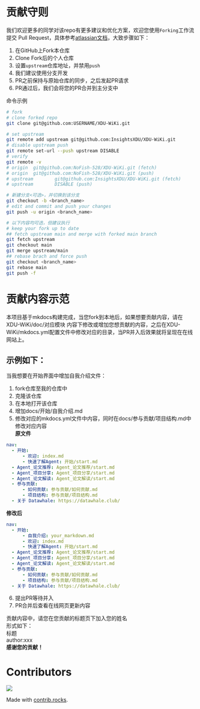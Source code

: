 # 贡献守则
我们欢迎更多的同学对该repo有更多建议和优化方案，欢迎您使用`Forking`工作流提交 Pull Request，具体参考[atlassian文档](https://www.atlassian.com/git/tutorials/comparing-workflows/forking-workflow)，大致步骤如下：

1. 在GitHub上Fork本仓库
2. Clone Fork后的个人仓库
3. 设置`upstream`仓库地址，并禁用`push`
4. 我们建议使用分支开发
5. PR之前保持与原始仓库的同步，之后发起PR请求
6. PR通过后，我们会将您的PR合并到主分支中

命令示例
```bash
# fork
# clone forked repo
git clone git@github.com:USERNAME/XDU-WiKi.git

# set upstream
git remote add upstream git@github.com:InsightsXDU/XDU-WiKi.git
# disable upstream push
git remote set-url --push upstream DISABLE
# verify
git remote -v
# origin  git@github.com:NoFish-528/XDU-WiKi.git (fetch)
# origin  git@github.com:NoFish-528/XDU-WiKi.git (push)
# upstream        git@github.com:InsightsXDU/XDU-WiKi.git (fetch)
# upstream        DISABLE (push)

# 新建分支<可选>，并切换到该分支
git checkout -b <branch_name>
# edit and commit and push your changes
git push -u origin <branch_name>

# 以下内容均可选，但建议执行
# keep your fork up to date
## fetch upstream main and merge with forked main branch
git fetch upstream
git checkout main
git merge upstream/main
## rebase brach and force push
git checkout <branch_name>
git rebase main
git push -f
```
# 贡献内容示范
本项目基于mkdocs构建完成，当您fork到本地后，如果想要贡献内容，请在XDU-WiKi/doc/对应模块 内容下修改或增加您想贡献的内容，之后在XDU-WiKi/mkdocs.yml配置文件中修改对应的目录，当PR并入后效果就将呈现在在线网站上。  
## 示例如下：
当我想要在开始界面中增加自我介绍文件：  

1. fork仓库至我的仓库中  
2. 克隆该仓库
3. 在本地打开该仓库
4. 增加docs/开始/自我介绍.md  
5. 修改对应的mkdocs.yml文件中内容，同时在docs/参与贡献/项目结构.md中修改对应内容  
**原文件**
```yml
nav:
  - 开始:
      - 欢迎: index.md
      - 快速了解Agent: 开始/start.md
  - Agent_论文推荐: Agent_论文推荐/start.md
  - Agent_项目分享: Agent_项目分享/start.md
  - Agent_论文解读: Agent_论文解读/start.md
  - 参与贡献:
      - 如何贡献: 参与贡献/如何贡献.md
      - 项目结构: 参与贡献/项目结构.md
  - 关于 Datawhale: https://datawhale.club/

```  
**修改后**
```yml
nav:
  - 开始:
      - 自我介绍: your_markdown.md
      - 欢迎: index.md
      - 快速了解Agent: 开始/start.md
  - Agent_论文推荐: Agent_论文推荐/start.md
  - Agent_项目分享: Agent_项目分享/start.md
  - Agent_论文解读: Agent_论文解读/start.md
  - 参与贡献:
      - 如何贡献: 参与贡献/如何贡献.md
      - 项目结构: 参与贡献/项目结构.md
  - 关于 Datawhale: https://datawhale.club/
```  

6. 提出PR等待并入
7. PR合并后查看在线网页更新内容

贡献内容中，请您在您贡献的标题页下加入您的姓名  
形式如下：  
标题  
author:xxx  
**感谢您的贡献！**
# Contributors
<a href="https://github.com/limafang/Agent_info/graphs/contributors">
  <img src="https://contrib.rocks/image?repo=limafang/Agent_info" />
</a>

Made with [contrib.rocks](https://contrib.rocks).